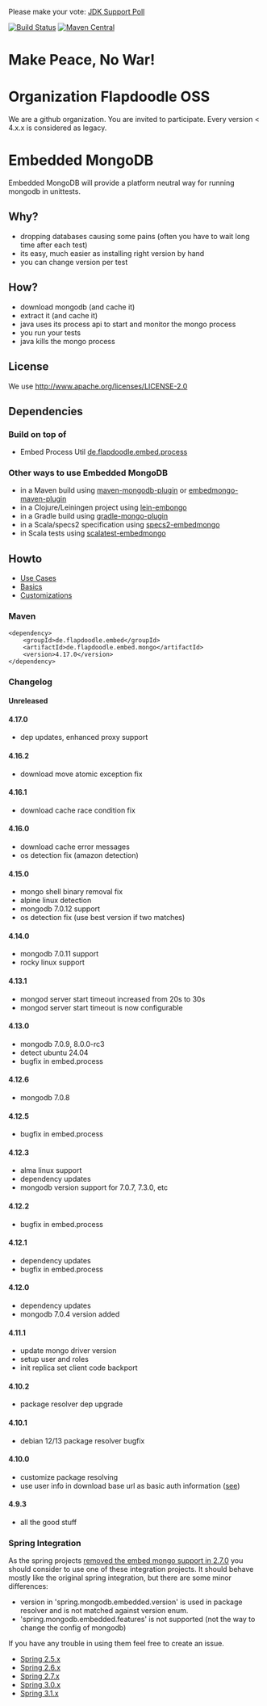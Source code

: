Please make your vote: [JDK Support Poll](https://github.com/flapdoodle-oss/de.flapdoodle.embed.mongo/discussions/538)

[![Build Status](https://travis-ci.org/flapdoodle-oss/de.flapdoodle.embed.mongo.svg?branch=embed-mongo-4.x)](https://travis-ci.org/flapdoodle-oss/de.flapdoodle.embed.mongo)
[![Maven Central](https://img.shields.io/maven-central/v/de.flapdoodle.embed/de.flapdoodle.embed.mongo.svg)](https://maven-badges.herokuapp.com/maven-central/de.flapdoodle.embed/de.flapdoodle.embed.mongo)

# Make Peace, No War!

# Organization Flapdoodle OSS

We are a github organization. You are invited to participate. Every version < 4.x.x is considered as legacy.

# Embedded MongoDB

Embedded MongoDB will provide a platform neutral way for running mongodb in unittests.

## Why?

- dropping databases causing some pains (often you have to wait long time after each test)
- its easy, much easier as installing right version by hand
- you can change version per test

## How?

- download mongodb (and cache it)
- extract it (and cache it)
- java uses its process api to start and monitor the mongo process
- you run your tests
- java kills the mongo process


## License

We use http://www.apache.org/licenses/LICENSE-2.0

## Dependencies

### Build on top of

- Embed Process Util [de.flapdoodle.embed.process](https://github.com/flapdoodle-oss/de.flapdoodle.embed.process)

### Other ways to use Embedded MongoDB

- in a Maven build using [maven-mongodb-plugin](https://github.com/Syncleus/maven-mongodb-plugin) or [embedmongo-maven-plugin](https://github.com/joelittlejohn/embedmongo-maven-plugin)
- in a Clojure/Leiningen project using [lein-embongo](https://github.com/joelittlejohn/lein-embongo)
- in a Gradle build using [gradle-mongo-plugin](https://github.com/sourcemuse/GradleMongoPlugin)
- in a Scala/specs2 specification using [specs2-embedmongo](https://github.com/athieriot/specs2-embedmongo)
- in Scala tests using [scalatest-embedmongo](https://github.com/SimplyScala/scalatest-embedmongo)

## Howto
                    
- [Use Cases](docs/UseCases.md)
- [Basics](docs/Howto.md)
- [Customizations](docs/Customizations.md)

### Maven

	<dependency>
		<groupId>de.flapdoodle.embed</groupId>
		<artifactId>de.flapdoodle.embed.mongo</artifactId>
		<version>4.17.0</version>
	</dependency>

### Changelog

#### Unreleased

#### 4.17.0

- dep updates, enhanced proxy support

#### 4.16.2

- download move atomic exception fix

#### 4.16.1

- download cache race condition fix

#### 4.16.0

- download cache error messages
- os detection fix (amazon detection)

#### 4.15.0

- mongo shell binary removal fix
- alpine linux detection
- mongodb 7.0.12 support
- os detection fix (use best version if two matches)

#### 4.14.0

- mongodb 7.0.11 support
- rocky linux support

#### 4.13.1

- mongod server start timeout increased from 20s to 30s
- mongod server start timeout is now configurable

#### 4.13.0

- mongodb 7.0.9, 8.0.0-rc3
- detect ubuntu 24.04
- bugfix in embed.process

#### 4.12.6

- mongodb 7.0.8

#### 4.12.5

- bugfix in embed.process

#### 4.12.3

- alma linux support
- dependency updates
- mongodb version support for 7.0.7, 7.3.0, etc

#### 4.12.2

- bugfix in embed.process

#### 4.12.1

- dependency updates
- bugfix in embed.process

#### 4.12.0

- dependency updates
- mongodb 7.0.4 version added

#### 4.11.1

- update mongo driver version
- setup user and roles
- init replica set client code backport

#### 4.10.2

- package resolver dep upgrade

#### 4.10.1

- debian 12/13 package resolver bugfix

#### 4.10.0

- customize package resolving
- use user info in download base url as basic auth information ([see](docs/Customizations.md#customize-download-url))

#### 4.9.3

- all the good stuff

### Spring Integration

As the spring projects
[removed the embed mongo support in 2.7.0](https://github.com/spring-projects/spring-boot/wiki/Spring-Boot-2.7-Release-Notes#springmongodbembeddedfeatures-configuration-property-removed)
you should consider to use one of these integration projects.
It should behave mostly like the original spring integration, but there are some minor differences:
- version in 'spring.mongodb.embedded.version' is used in package resolver and is not matched against version enum.
- 'spring.mongodb.embedded.features' is not supported (not the way to change the config of mongodb)

If you have any trouble in using them feel free to create an issue.

- [Spring 2.5.x](https://github.com/flapdoodle-oss/de.flapdoodle.embed.mongo.spring/tree/spring-2.5.x)
- [Spring 2.6.x](https://github.com/flapdoodle-oss/de.flapdoodle.embed.mongo.spring/tree/spring-2.6.x)
- [Spring 2.7.x](https://github.com/flapdoodle-oss/de.flapdoodle.embed.mongo.spring/tree/spring-2.7.x)
- [Spring 3.0.x](https://github.com/flapdoodle-oss/de.flapdoodle.embed.mongo.spring/tree/spring-3.0.x)
- [Spring 3.1.x](https://github.com/flapdoodle-oss/de.flapdoodle.embed.mongo.spring/tree/spring-3.1.x)
